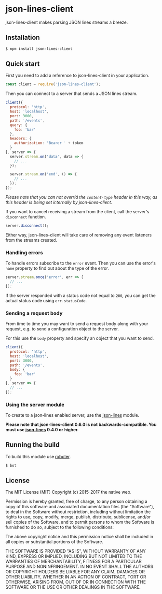 # json-lines-client

json-lines-client makes parsing JSON lines streams a breeze.

## Installation

```bash
$ npm install json-lines-client
```

## Quick start

First you need to add a reference to json-lines-client in your application.

```javascript
const client = require('json-lines-client');
```

Then you can connect to a server that sends a JSON lines stream.

```javascript
client({
  protocol: 'http',
  host: 'localhost',
  port: 3000,
  path: '/events',
  query: {
    foo: 'bar'
  },
  headers: {
    authorization: 'Bearer ' + token
  }
}, server => {
  server.stream.on('data', data => {
    // ...
  });

  server.stream.on('end', () => {
    // ...
  });
});
```

*Please note that you can not overrid the `content-type` header in this way, as this header is being set internally by json-lines-client.*

If you want to cancel receiving a stream from the client, call the server's `disconnect` function.

```javascript
server.disconnect();
```

Either way, json-lines-client will take care of removing any event listeners from the streams created.

### Handling errors

To handle errors subscribe to the `error` event. Then you can use the error's `name` property to find out about the type of the error.

```javascript
server.stream.once('error', err => {
  // ...
});
```

If the server responded with a status code not equal to `200`, you can get the actual status code using `err.statusCode`.

### Sending a request body

From time to time you may want to send a request body along with your request, e.g. to send a configuration object to the server.

For this use the `body` property and specify an object that you want to send.

```javascript
client({
  protocol: 'http',
  host: 'localhost',
  port: 3000,
  path: '/events',
  body: {
    foo: 'bar'
  }
}, server => {
  // ...
});
```

### Using the server module

To create to a json-lines enabled server, use the [json-lines](https://www.npmjs.com/package/json-lines) module.

**Please note that json-lines-client 0.6.0 is not backwards-compatible. You must use [json-lines](https://www.npmjs.com/package/json-lines) 0.4.0 or higher.**

## Running the build

To build this module use [roboter](https://www.npmjs.com/package/roboter).

```bash
$ bot
```

## License

The MIT License (MIT)
Copyright (c) 2015-2017 the native web.

Permission is hereby granted, free of charge, to any person obtaining a copy of this software and associated documentation files (the "Software"), to deal in the Software without restriction, including without limitation the rights to use, copy, modify, merge, publish, distribute, sublicense, and/or sell copies of the Software, and to permit persons to whom the Software is furnished to do so, subject to the following conditions:

The above copyright notice and this permission notice shall be included in all copies or substantial portions of the Software.

THE SOFTWARE IS PROVIDED "AS IS", WITHOUT WARRANTY OF ANY KIND, EXPRESS OR IMPLIED, INCLUDING BUT NOT LIMITED TO THE WARRANTIES OF MERCHANTABILITY, FITNESS FOR A PARTICULAR PURPOSE AND NONINFRINGEMENT. IN NO EVENT SHALL THE AUTHORS OR COPYRIGHT HOLDERS BE LIABLE FOR ANY CLAIM, DAMAGES OR OTHER LIABILITY, WHETHER IN AN ACTION OF CONTRACT, TORT OR OTHERWISE, ARISING FROM, OUT OF OR IN CONNECTION WITH THE SOFTWARE OR THE USE OR OTHER DEALINGS IN THE SOFTWARE.
